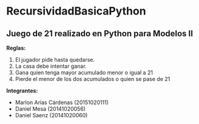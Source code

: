# RecursividadBasicaPython
## Juego de 21 realizado en Python para Modelos II

**Reglas:**

1. El jugador pide hasta quedarse.
2. La casa debe intentar ganar. 
3. Gana quien tenga mayor acumulado menor o igual a 21
4. Pierde el menor de los dos acumulados o quien se pase de 21

**Integrantes:**

- Marlon Arias Cárdenas (20151020111)
- Daniel Mesa (20141020056)
- Daniel Saenz (20141020060)
